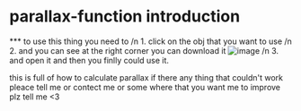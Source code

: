# parallax-function introduction

*** to use this thing you need to 
    /n 1. click on the obj that you want to use 
    /n 2. and you can see at the right corner you can download it ![image](https://github.com/Tkunsss/parallax-function/assets/135447187/c87914c3-dcd8-4258-80d6-bdc43ca9c5f0)
    /n 3. and open it and then you finlly could use it.

this is full of how to calculate parallax 
if there any thing that couldn't work pleace tell me or contect me or some where that you want me to improve plz tell me <3
